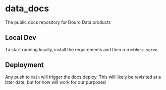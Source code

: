# data_docs

The public docs repository for Douro Data products

## Local Dev

To start running locally, install the requirements and then run `mkdocs serve`

## Deployment

Any push to `main` will trigger the docs deploy. This will likely be revisited at a later date, but for now will work for our purposes!
